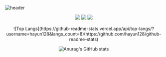 
![header](https://capsule-render.vercel.app/api?type=slice&color=auto&height=250&section=puter&text=capsule%20render&fontSize=80)


  <div align=center><img src="https://img.shields.io/badge/C-A8B9CC?style=flat&logo=C&logoColor=white"/> <img src="https://img.shields.io/badge/Python-3776AB?style=flat&logo=Python&logoColor=white"/> <img src="https://img.shields.io/badge/Java-007396?style=flat&logo=Java&logoColor=white" /></div>


 <div align=center>
<br>
![Top Langs](https://github-readme-stats.vercel.app/api/top-langs/?username=hayun128&langs_count=8)(https://github.com/hayun128/github-readme-stats)<br>


 ![Anurag's GitHub stats](https://github-readme-stats.vercel.app/api?username=hayun128&show_icons=true&theme=radical)

</div>

